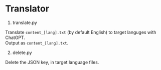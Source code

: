 
Translator
==========


1. translate.py  

Translate `content_[lang].txt` (by default English) to target languges with ChatGPT.  
Output as `content_[lang].txt`.  

2. delete.py  

Delete the JSON key, in target language files.  
